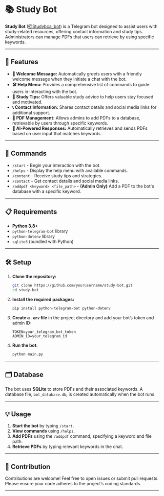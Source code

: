 # 📚 Study Bot

**Study Bot** ([@Studybca_bot](https://t.me/Studybca_bot)) is a Telegram bot designed to assist users with study-related resources, offering contact information and study tips. Administrators can manage PDFs that users can retrieve by using specific keywords.

---

## 🌟 Features

- **👋 Welcome Message:** Automatically greets users with a friendly welcome message when they initiate a chat with the bot.
- **🛠️ Help Menu:** Provides a comprehensive list of commands to guide users in interacting with the bot.
- **📖 Study Tips:** Offers valuable study advice to help users stay focused and motivated.
- **📞 Contact Information:** Shares contact details and social media links for additional support.
- **📂 PDF Management:** Allows admins to add PDFs to a database, retrievable by users through specific keywords.
- **🤖 AI-Powered Responses:** Automatically retrieves and sends PDFs based on user input that matches keywords.

---

## 🚀 Commands

- `/start` - Begin your interaction with the bot.
- `/helps` - Display the help menu with available commands.
- `/content` - Receive study tips and strategies.
- `/contact` - Get contact details and social media links.
- `/addpdf <keyword> <file_path>` - **(Admin Only)** Add a PDF to the bot's database with a specific keyword.

---

## 📋 Requirements

- **Python 3.8+**
- `python-telegram-bot` library
- `python-dotenv` library
- `sqlite3` (bundled with Python)

---

## 🛠️ Setup

1. **Clone the repository:**
   ```bash
   git clone https://github.com/yourusername/study-bot.git
   cd study-bot
   ```

2. **Install the required packages:**
   ```bash
   pip install python-telegram-bot python-dotenv
   ```

3. **Create a `.env` file** in the project directory and add your bot’s token and admin ID:
   ```env
   TOKEN=your_telegram_bot_token
   ADMIN_ID=your_telegram_id
   ```

4. **Run the bot:**
   ```bash
   python main.py
   ```

---

## 🗂️ Database

The bot uses **SQLite** to store PDFs and their associated keywords. A database file, `bot_database.db`, is created automatically when the bot runs.

---

## 💡 Usage

1. **Start the bot** by typing `/start`.
2. **View commands** using `/helps`.
3. **Add PDFs** using the `/addpdf` command, specifying a keyword and file path.
4. **Retrieve PDFs** by typing relevant keywords in the chat.

---

## 🤝 Contribution

Contributions are welcome! Feel free to open issues or submit pull requests. Please ensure your code adheres to the project’s coding standards.

---

